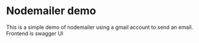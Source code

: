 # Nodemailer demo

This is a simple demo of nodemailer using a gmail account to send an email.
Frontend is swagger UI
